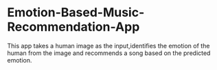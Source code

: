 # Emotion-Based-Music-Recommendation-App
This app takes a human image as the input,identifies the emotion of the human from the image and recommends a song based on the predicted emotion.
